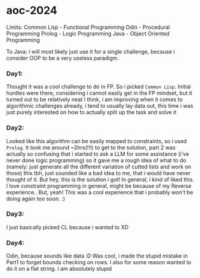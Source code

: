 # aoc-2024

Limits:
Common Lisp - Functional Programming
Odin - Procedural Programming
Prolog - Logic Programming
Java - Object Oriented Programming

To Java: i will most likely just use it for a single challenge, because i consider OOP to be a very useless paradigm.

### Day1:
Thought it was a cool challenge to do in FP. So i picked `Common Lisp`.
Initial hurdles were there, considering i cannot easily get in the FP mindset, but it turned out to be relatively neat
I think, i am improving when it comes to algorithmic challenges already, i tend to usually lay data out,
this time i was just purely interested on how to actually split up the task and solve it

### Day2:
Looked like this algorithm can be easily mapped to constraints, so i used `Prolog`.
It took me around ~2hrs(!!!) to get to the solution, part 2 was actually so confusing that i started to ask
a LLM for some assistance (i've never done logic programming) so it gave me a rough idea of what to do
(namely: just generate all the different variation of cutted lists and work on those)
this tbh, just sounded like a bad idea to me, that i would have never thought of it.
But hey, this is the solution i got!
In general, i kind of liked this. I love constraint programming in general, might be because of my Reverse experience..
But, yeah! This was a cool experience that i probably won't be doing again too soon. :)

### Day3:
I just basically picked CL because i wanted to XD

### Day4: 
Odin, because sounds like data :D
Was cool, i made the stupid mistake in Part1 to forget bounds checking on rows.
I also for some reason wanted to do it on a flat string. I am absolutely stupid

